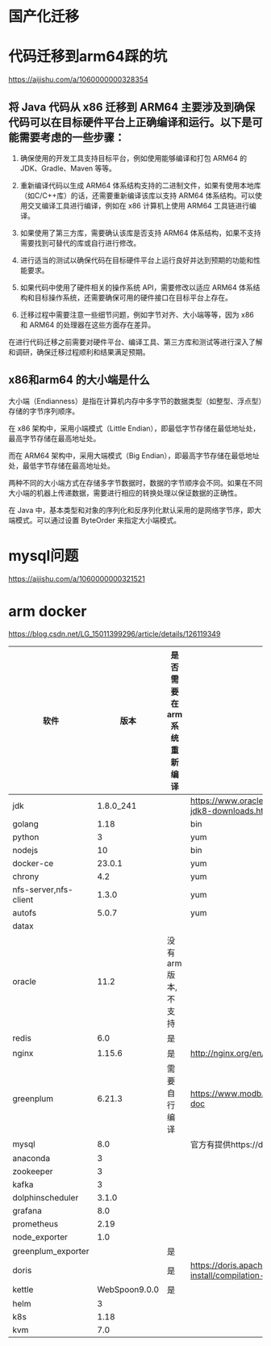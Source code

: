 # 国产化迁移

# 代码迁移到arm64踩的坑

https://aijishu.com/a/1060000000328354



## 将 Java 代码从 x86 迁移到 ARM64 主要涉及到确保代码可以在目标硬件平台上正确编译和运行。以下是可能需要考虑的一些步骤：

1. 确保使用的开发工具支持目标平台，例如使用能够编译和打包 ARM64 的 JDK、Gradle、Maven 等等。

2. 重新编译代码以生成 ARM64 体系结构支持的二进制文件，如果有使用本地库（如C/C++库）的话，还需要重新编译该库以支持 ARM64 体系结构。可以使用交叉编译工具进行编译，例如在 x86 计算机上使用 ARM64 工具链进行编译。

3. 如果使用了第三方库，需要确认该库是否支持 ARM64 体系结构，如果不支持需要找到可替代的库或自行进行修改。

4. 进行适当的测试以确保代码在目标硬件平台上运行良好并达到预期的功能和性能要求。

5. 如果代码中使用了硬件相关的操作系统 API，需要修改以适应 ARM64 体系结构和目标操作系统，还需要确保可用的硬件接口在目标平台上存在。

6. 迁移过程中需要注意一些细节问题，例如字节对齐、大小端等等，因为 x86 和 ARM64 的处理器在这些方面存在差异。

在进行代码迁移之前需要对硬件平台、编译工具、第三方库和测试等进行深入了解和调研，确保迁移过程顺利和结果满足预期。



## x86和arm64 的大小端是什么 

大小端（Endianness）是指在计算机内存中多字节的数据类型（如整型、浮点型）存储的字节序列顺序。

在 x86 架构中，采用小端模式（Little Endian），即最低字节存储在最低地址处，最高字节存储在最高地址处。

而在 ARM64 架构中，采用大端模式（Big Endian），即最高字节存储在最低地址处，最低字节存储在最高地址处。

两种不同的大小端方式在存储多字节数据时，数据的字节顺序会不同。如果在不同大小端的机器上传递数据，需要进行相应的转换处理以保证数据的正确性。

在 Java 中，基本类型和对象的序列化和反序列化默认采用的是网络字节序，即大端模式。可以通过设置 ByteOrder 来指定大小端模式。





# mysql问题

https://aijishu.com/a/1060000000321521



# arm docker

https://blog.csdn.net/LG_15011399296/article/details/126119349





| 软件                  | 版本          | 是否需要在arm系统重新编译 | 安装包下载                                                   |
| --------------------- | ------------- | ------------------------- | ------------------------------------------------------------ |
| jdk                   | 1.8.0_241     |                           | https://www.oracle.com/cn/java/technologies/javase/javase-jdk8-downloads.htm |
| golang                | 1.18          |                           | bin                                                          |
| python                | 3             |                           | yum                                                          |
| nodejs                | 10            |                           | bin                                                          |
| docker-ce             | 23.0.1        |                           | yum                                                          |
| chrony                | 4.2           |                           | yum                                                          |
| nfs-server,nfs-client | 1.3.0         |                           | yum                                                          |
| autofs                | 5.0.7         |                           | yum                                                          |
| datax                 |               |                           |                                                              |
| oracle                | 11.2          | 没有arm版本, 不支持       |                                                              |
| redis                 | 6.0           | 是                        |                                                              |
| nginx                 | 1.15.6        | 是                        | http://nginx.org/en/linux_packages.html                      |
| greenplum             | 6.21.3        | 需要自行编译              | https://www.modb.pro/db/45040<br />[doc](https://cn.greenplum.org/greenplum-on-arm/#:~:text=目前Greenplum的二进制发行,Greenplum的ARM发行版%E3%80%82) |
| mysql                 | 8.0           |                           | 官方有提供https://dev.mysql.com/downloads/mysql/             |
| anaconda              | 3             |                           |                                                              |
| zookeeper             | 3             |                           |                                                              |
| kafka                 | 3             |                           |                                                              |
| dolphinscheduler      | 3.1.0         |                           |                                                              |
| grafana               | 8.0           |                           |                                                              |
| prometheus            | 2.19          |                           |                                                              |
| node_exporter         | 1.0           |                           |                                                              |
| greenplum_exporter    |               | 是                        |                                                              |
| doris                 |               | 是                        | https://doris.apache.org/zh-CN/docs/install/source-install/compilation-arm/ |
| kettle                | WebSpoon9.0.0 | 是                        |                                                              |
| helm                  | 3             |                           |                                                              |
| k8s                   | 1.18          |                           |                                                              |
| kvm                   | 7.0           |                           |                                                              |

